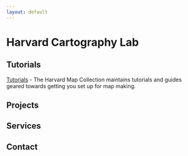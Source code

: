 ```yaml
---
layout: default
---
```


# Harvard Cartography Lab

## Tutorials

[Tutorials](https://harvardmapcollection.github.io/tutorials/) - The Harvard Map Collection maintains tutorials and guides geared towards getting you set up for map making. 

## Projects



## Services

## Contact
